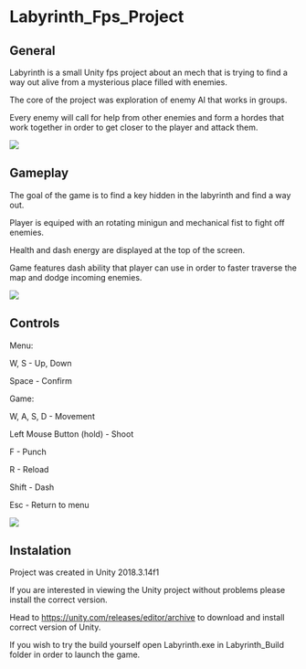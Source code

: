 # Labyrinth_Fps_Project

## General
Labyrinth is a small Unity fps project about an mech that is trying to find a way out alive from a mysterious place filled with enemies.

The core of the project was exploration of enemy AI that works in groups. 

Every enemy will call for help from other enemies and form a hordes that work together in order to get closer to the player and attack them.

![](https://github.com/Sosari12/Labyrinth_Fps_Project/blob/main/Media/Labyrinth_gameplay1.gif)

## Gameplay

The goal of the game is to find a key hidden in the labyrinth and find a way out.

Player is equiped with an rotating minigun and mechanical fist to fight off enemies.

Health and dash energy are displayed at the top of the screen.

Game features dash ability that player can use in order to faster traverse the map and dodge incoming enemies.

![](https://github.com/Sosari12/Labyrinth_Fps_Project/blob/main/Media/Labyrinth_gameplay2.gif)

## Controls
Menu: 

W, S - Up, Down

Space - Confirm

Game:

W, A, S, D - Movement

Left Mouse Button (hold) - Shoot

F - Punch

R - Reload

Shift - Dash

Esc - Return to menu

![](https://github.com/Sosari12/Labyrinth_Fps_Project/blob/main/Media/Labyrinth_gameplay3.gif)

## Instalation
Project was created in Unity 2018.3.14f1

If you are interested in viewing the Unity project without problems please install the correct version.

Head to https://unity.com/releases/editor/archive to download and install correct version of Unity.

If you wish to try the build yourself open Labyrinth.exe in Labyrinth_Build folder in order to launch the game.





